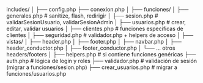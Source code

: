 includes/
│
├── config.php
├── conexion.php
│
├── funciones/
│   ├── generales.php         # sanitize, flash, redirigir
│   ├── sesion.php            # validarSesionUsuario, validarSesionAdmin
│   ├── usuarios.php          # crear, editar, validar usuarios
│   ├── clientes.php          # funciones específicas de clientes
│   ├── seguridad.php         # validador.php + helpers de acceso
│
├── vistas/
│   ├── header.php
│   ├── footer.php
│   ├── navbar.php
│   ├── header_conductor.php
│   ├── footer_conductor.php
│   └── ... otros headers/footers
│
├── helpers.php              # si contiene funciones genéricas
├── auth.php                 # lógica de login y roles
├── validador.php            # validación de sesión (migrar a funciones/sesion.php)
├── crear_usuarios.php       # migrar a funciones/usuarios.php
